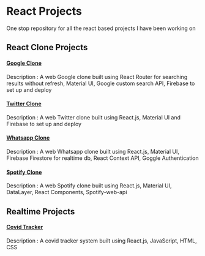 # React Projects
One stop repository for all the react based projects I have been working on

## React Clone Projects
#### [Google Clone](https://github.com/adwiteeya3/react-google-clone)
Description : A web Google clone built using React Router for searching results without refresh, Material UI, Google custom search API, Firebase to set up and deploy

#### [Twitter Clone](https://github.com/adwiteeya3/react-twitter-clone)
Description : A web Twitter clone built using React.js, Material UI and Firebase to set up and deploy

#### [Whatsapp Clone](https://github.com/adwiteeya3/react-whatsapp-clone)
Description : A web Whatsapp clone built using React.js, Material UI, Firebase Firestore for realtime db, React Context API, Goggle Authentication

#### [Spotify Clone](https://github.com/adwiteeya3/react-spotify-clone)
Description : A web Spotify clone built using React.js, Material UI, DataLayer, React Components, Spotify-web-api

## Realtime Projects
#### [Covid Tracker](https://github.com/adwiteeya3/react-covid-tracker)
Description : A covid tracker system built using React.js, JavaScript, HTML, CSS
 
